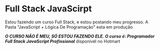 # Full Stack JavaScirpt
 Estou fazendo um curso Full Stack, e estou postando meu progresso.
A Pasta "JavaScript + Lógica De Programação" esta em produção
 
 __*O CURSO NÃO É MEU, SÓ ESTOU FAZENDO ELE. O curso é: Programador Full Stack JavaScript Profissional*__
 disponivél no Hotmart
